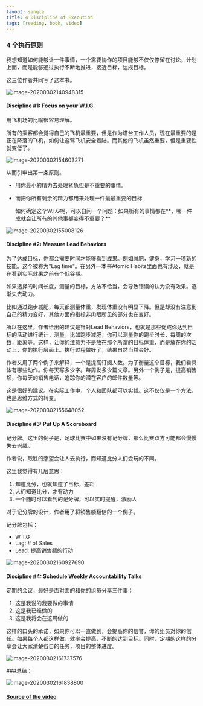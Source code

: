 ```yaml
---
layout: single
title: 4 Discipline of Execution
tags: [reading, book, video]
---
```


### 4 个执行原则

我想知道如何能够让一件事情，一个需要协作的项目能够不仅仅停留在讨论，计划上面，而是能够通过执行不断地推进，接近目标，达成目标。

这三位作者共同写了这本书。

![image-20200302140948315](../assets/img/image-20200302140948315.png)

#### Discipline #1: Focus on your W.I.G

用飞机场的比喻很容易理解。

所有的乘客都会觉得自己的飞机最重要，但是作为塔台工作人员，现在最重要的是正在降落的飞机，如何让这驾飞机安全着陆。而其他的飞机虽然重要，但是重要性就变低了。

![image-20200302154603271](../assets/img/image-20200302154603271.png)



从而引申出第一条原则。

- 用你最小的精力去处理紧急但是不重要的事情。

- 而把你所有剩余的精力都用来处理一件最最重要的目标

  如何确定这个W.I.G呢，可以自问一个问题：如果所有的事情都在**，哪一件成就会让所有的其他事都变得不重要？**

![image-20200302155008126](../assets/img/image-20200302155008126.png)



#### Discipline #2: Measure Lead Behaviors

为了达成目标，你都会需要时间才能够看到成果。例如减肥，健身，学习一项新的技能。这个被称为"Lag time"。在另外一本书Atomic Habits里面也有涉及，就是在看到实际效果之前有个低谷期。

如果选择的时间长度，测量的目标，方法不恰当，会导致错误的认为没有效果。逐渐失去动力。

比如通过跑步减肥，每天都测量体重，发现体重没有明显下降。但是却没有注意到自己的精力变好，其他方面的指标非肉眼所见的部分也在变好。

所以在这里，作者给出的建议是针对Lead Behaviors，也就是那些促成你达到目标的活动进行统计，测量。比如跑步减肥，你可以测量你的跑步时长，每周的次数，距离等。这样，让你的注意力不是放在那个所谓的目标体重，而是放在你的活动上，你的执行层面上。执行过程做好了，结果自然当然会好。

作者又用了两个例子来解释，一个是提高订阅人数。为了衡量这个目标，我们看具体有哪些动作。你每天写多少字。每周发多少篇文章。另外一个例子是，提高销售额，你每天的销售电话，追踪你的潜在客户的邮件数量等。

这是很好的建议。在实际工作中，个人和团队都可以实践。这不仅仅是一个方法，也是思维方式的转变。

![image-20200302155648052](../assets/img/image-20200302155648052.png)

#### Discipline #3: Put Up A Scoreboard

记分牌。这里的例子是，足球比赛中如果没有记分牌，那么比赛双方可能都会慢慢失去兴趣。

作者说，取胜的愿望会让人去执行，而知道比分人们会玩的不同。

这里我觉得有几层意思：

1. 知道比分，也就知道了目标，差距
2. 人们知道比分，才有动力
3. 一个随时可以看到的记分牌，可以实时提醒，激励人

对于记分牌的设计，作者用了将销售额翻倍的一个例子。

记分牌包括：

- W. I.G
- Lag: # of Sales
- Lead: 提高销售额的行动

![image-20200302160927690](../assets/img/image-20200302160927690.png)

#### Discipline #4: Schedule Weekly Accountability Talks

定期的会议，最好是面对面的和你的组员分享三件事：

1. 这是我说的我要做的事情
2. 这是我已经做的
3. 这是我将会在这周做的

这样的口头的承诺，如果你可以一直做到，会提高你的信誉，你的组员对你的信任。如果每个人都这样做，效率会提高，不断的达到目标。同时，定期的这样的分享会让大家清楚各自的任务，项目的整体进度。

![image-20200302161737576](../assets/img/image-20200302161737576.png)



###总结：

![image-20200302161838800](../assets/img/image-20200302161838800.png)

#### [Source of the video](https://www.youtube.com/watch?v=2HKn49r3-Ko&list=PL4onSbRkB5zIGhEjVwzwkHuuCtQHss6hN&index=9&t=0s)

